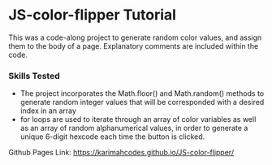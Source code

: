 # JS-color-flipper Tutorial

This was a code-along project to generate random color values, and assign them to the body of a page.
Explanatory comments are included within the code.

### Skills Tested
- The project incorporates the Math.floor() and Math.random() methods to generate random integer values that will be corresponded with a desired index in an array
- for loops are used to iterate through an array of color variables as well as an array of random alphanumerical values, in order to generate a unique 6-digit hexcode each time the button is clicked.

Github Pages Link: https://karimahcodes.github.io/JS-color-flipper/
